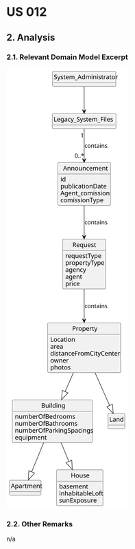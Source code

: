 # US 012

## 2. Analysis

### 2.1. Relevant Domain Model Excerpt 

![Domain Model](svg/us012-domain-model.svg)

### 2.2. Other Remarks

n/a
